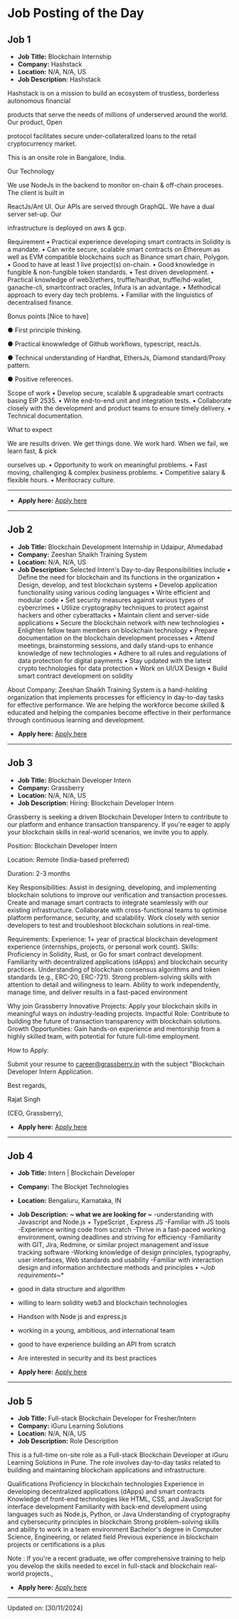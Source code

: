 # Job Posting of the Day

<!-- #job -->

## Job 1

- **Job Title:** Blockchain Internship
- **Company:** Hashstack
- **Location:** N/A, N/A, US
- **Job Description:** Hashstack

Hashstack is on a mission to build an ecosystem of trustless, borderless autonomous financial

products that serve the needs of millions of underserved around the world. Our product, Open

protocol facilitates secure under-collateralized loans to the retail cryptocurrency market.

This is an onsite role in Bangalore, India.

Our Technology

We use NodeJs in the backend to monitor on-chain & off-chain proceses. The client is built in

ReactJs/Ant UI. Our APIs are served through GraphQL. We have a dual server set-up. Our

infrastructure is deployed on aws & gcp.

Requirement
• Practical experience developing smart contracts in Solidity is a mandate.
• Can write secure, scalable smart contracts on Ethereum as well as EVM compatible
blockchains such as Binance smart chain, Polygon.
• Good to have at least 1 live project(s) on-chain.
• Good knowledge in fungible & non-fungible token standards.
• Test driven development.
• Practical knowledge of web3/ethers, truffle/hardhat, truffle/hd-wallet, ganache-cli,
smartcontract oracles, Infura is an advantage.
• Methodical approach to every day tech problems.
• Familiar with the linguistics of decentralised finance.

Bonus points [Nice to have]

● First principle thinking.

● Practical knowwledge of Github workflows, typescript, reactJs.

● Technical understanding of Hardhat, EthersJs, Diamond standard/Proxy pattern.

● Positive references.

Scope of work
• Develop secure, scalable & upgradeable smart contracts basing EIP 2535.
• Write end-to-end unit and integration tests.
• Collaborate closely with the development and product teams to ensure timely delivery.
• Technical documentation.

What to expect

We are results driven. We get things done. We work hard. When we fail, we learn fast, & pick

ourselves up.
• Opportunity to work on meaningful problems.
• Fast moving, challenging & complex business problems.
• Competitive salary & flexible hours.
• Meritocracy culture.
__________________________

- **Apply here:** [Apply here](https://wellfound.com/jobs/2395210-blockchain-internship?utm_campaign=google_jobs_apply&utm_source=google_jobs_apply&utm_medium=organic)

---

## Job 2

- **Job Title:** Blockchain Development Internship in Udaipur, Ahmedabad
- **Company:** Zeeshan Shaikh Training System
- **Location:** N/A, N/A, US
- **Job Description:** Selected Intern's Day-to-day Responsibilities Include
• Define the need for blockchain and its functions in the organization
• Design, develop, and test blockchain systems
• Develop application functionality using various coding languages
• Write efficient and modular code
• Set security measures against various types of cybercrimes
• Utilize cryptography techniques to protect against hackers and other cyberattacks
• Maintain client and server-side applications
• Secure the blockchain network with new technologies
• Enlighten fellow team members on blockchain technology
• Prepare documentation on the blockchain development processes
• Attend meetings, brainstorming sessions, and daily stand-ups to enhance knowledge of new technologies
• Adhere to all rules and regulations of data protection for digital payments
• Stay updated with the latest crypto technologies for data protection
• Work on UI/UX Design
• Build smart contract development on solidity

About Company: Zeeshan Shaikh Training System is a hand-holding organization that implements processes for efficiency in day-to-day tasks for effective performance. We are helping the workforce become skilled & educated and helping the companies become effective in their performance through continuous learning and development.

- **Apply here:** [Apply here](https://in.linkedin.com/jobs/view/blockchain-development-internship-in-udaipur-ahmedabad-at-zeeshan-shaikh-training-system-4066895022?utm_campaign=google_jobs_apply&utm_source=google_jobs_apply&utm_medium=organic)

---

## Job 3

- **Job Title:** Blockchain Developer Intern
- **Company:** Grassberry
- **Location:** N/A, N/A, US
- **Job Description:** Hiring: Blockchain Developer Intern

Grassberry is seeking a driven Blockchain Developer Intern to contribute to our platform and enhance transaction transparency. If you're eager to apply your blockchain skills in real-world scenarios, we invite you to apply.

Position: Blockchain Developer Intern

Location: Remote (India-based preferred)

Duration: 2-3 months

Key Responsibilities:
Assist in designing, developing, and implementing blockchain solutions to improve our verification and transaction processes.
Create and manage smart contracts to integrate seamlessly with our existing infrastructure.
Collaborate with cross-functional teams to optimise platform performance, security, and scalability.
Work closely with senior developers to test and troubleshoot blockchain solutions in real-time.

Requirements:
Experience: 1+ year of practical blockchain development experience (internships, projects, or personal work count).
Skills: Proficiency in Solidity, Rust, or Go for smart contract development.
Familiarity with decentralized applications (dApps) and blockchain security practices.
Understanding of blockchain consensus algorithms and token standards (e.g., ERC-20, ERC-721).
Strong problem-solving skills with attention to detail and willingness to learn.
Ability to work independently, manage time, and deliver results in a fast-paced environment

Why join Grassberry
Innovative Projects: Apply your blockchain skills in meaningful ways on industry-leading projects.
Impactful Role: Contribute to building the future of transaction transparency with blockchain solutions.
Growth Opportunities: Gain hands-on experience and mentorship from a highly skilled team, with potential for future full-time employment.

How to Apply:

Submit your resume to career@grassberry.in with the subject "Blockchain Developer Intern Application.

Best regards,

Rajat Singh

(CEO, Grassberry),

- **Apply here:** [Apply here](https://www.shine.com/jobs/blockchain-developer-intern/grassberry/15873041?utm_campaign=google_jobs_apply&utm_source=google_jobs_apply&utm_medium=organic)

---

## Job 4

- **Job Title:** Intern | Blockchain Developer
- **Company:** The Blockjet Technologies
- **Location:** Bengaluru, Karnataka, IN
- **Job Description:** **~ what we are looking for ~**
-understanding with Javascript and Node.js + TypeScript , Express JS
-Familiar with JS tools
-Experience writing code from scratch
-Thrive in a fast-paced working environment, owning deadlines and striving for efficiency
-Familiarity with GIT, Jira, Redmine, or similar project management and issue tracking software
-Working knowledge of design principles, typography, user interfaces, Web standards and usability
-Familiar with interaction design and information architecture methods and principles
• *~Job requirements~**
- good in data structure and algorithm
- willing to learn solidity web3 and blockchain technologies
- Handson with Node js and express.js
- working in a young, ambitious, and international team
- good to have experience building an API from scratch
- Are interested in security and its best practices

- **Apply here:** [Apply here](https://cutshort.io/job/Intern-Blockchain-Developer-Bengaluru-Bangalore-The-Blockjet-Technologies-YLzgaEUL?utm_campaign=google_jobs_apply&utm_source=google_jobs_apply&utm_medium=organic)

---

## Job 5

- **Job Title:** Full-stack Blockchain Developer for Fresher/Intern
- **Company:** iGuru Learning Solutions
- **Location:** N/A, N/A, US
- **Job Description:** Role Description

This is a full-time on-site role as a Full-stack Blockchain Developer at iGuru Learning Solutions in Pune. The role involves day-to-day tasks related to building and maintaining blockchain applications and infrastructure.

Qualifications
Proficiency in blockchain technologies
Experience in developing decentralized applications (dApps) and smart contracts
Knowledge of front-end technologies like HTML, CSS, and JavaScript for interface development
Familiarity with back-end development using languages such as Node.js, Python, or Java
Understanding of cryptography and cybersecurity principles in blockchain
Strong problem-solving skills and ability to work in a team environment
Bachelor's degree in Computer Science, Engineering, or related field
Previous experience in blockchain projects or certifications is a plus

Note : If you're a recent graduate, we offer comprehensive training to help you develop the skills needed to excel in full-stack and blockchain real-world projects.,

- **Apply here:** [Apply here](https://www.shine.com/jobs/full-stack-blockchain-developer-for-fresher-intern/iguru-learning-solutions/15894464?utm_campaign=google_jobs_apply&utm_source=google_jobs_apply&utm_medium=organic)

---


Updated on: [30/11/2024]
<!-- #jobEnd -->